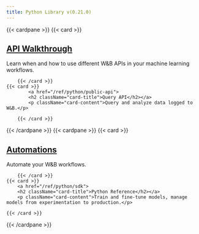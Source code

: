 ```yaml
---
title: Python Library v(0.21.0)
---
```

{{< cardpane >}}
    {{< card >}}
            <a href="/ref/python/python_api_walkthrough">
            <h2 className="card-title">API Walkthrough</h2></a>
            <p className="card-content">Learn when and how to use different W&B APIs in your machine learning workflows.</p>
        
        {{< /card >}}
    {{< card >}}
            <a href="/ref/python/public-api">
            <h2 className="card-title">Query API</h2></a>
            <p className="card-content">Query and analyze data logged to W&B.</p>
        
        {{< /card >}}
{{< /cardpane >}}
{{< cardpane >}}
    {{< card >}}
            <a href="/ref/python/automations">
            <h2 className="card-title">Automations</h2></a>
            <p className="card-content">Automate your W&B workflows.</p>
        
        {{< /card >}}
    {{< card >}}
        <a href="/ref/python/sdk">
        <h2 className="card-title">Python Reference</h2></a>
        <p className="card-content">Train and fine-tune models, manage models from experimentation to production.</p>
    
    {{< /card >}}
{{< /cardpane >}}
